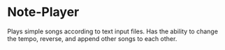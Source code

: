# Note-Player
Plays simple songs according to text input files.  Has the ability to change the tempo, reverse, and append other songs to each other.
